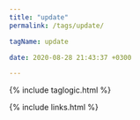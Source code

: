 ```yaml
---
title: "update"
permalink: /tags/update/

tagName: update

date: 2020-08-28 21:43:37 +0300

---
```


{% include taglogic.html %}

{% include links.html %}
